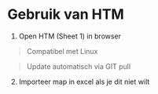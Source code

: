 # Gebruik van HTM

1. Open HTM (Sheet 1) in browser

> Compatibel met Linux

> Update automatisch via GIT pull

2. Importeer map in excel als je dit niet wilt

